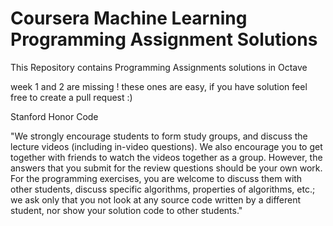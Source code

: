 # Coursera Machine Learning Programming Assignment Solutions

This Repository contains Programming Assignments solutions in Octave

week 1 and 2 are missing ! these ones are easy, if you have solution feel free to create a pull request :)

Stanford Honor Code

"We strongly encourage students to form study groups, and discuss the lecture videos (including in-video questions). We also encourage you to get together with friends to watch the videos together as a group. However, the answers that you submit for the review questions should be your own work. For the programming exercises, you are welcome to discuss them with other students, discuss specific algorithms, properties of algorithms, etc.; we ask only that you not look at any source code written by a different student, nor show your solution code to other students."
